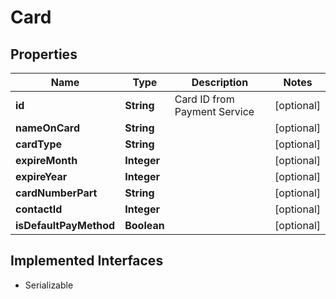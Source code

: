 

# Card


## Properties

| Name | Type | Description | Notes |
|------------ | ------------- | ------------- | -------------|
|**id** | **String** | Card ID from Payment Service |  [optional] |
|**nameOnCard** | **String** |  |  [optional] |
|**cardType** | **String** |  |  [optional] |
|**expireMonth** | **Integer** |  |  [optional] |
|**expireYear** | **Integer** |  |  [optional] |
|**cardNumberPart** | **String** |  |  [optional] |
|**contactId** | **Integer** |  |  [optional] |
|**isDefaultPayMethod** | **Boolean** |  |  [optional] |


## Implemented Interfaces

* Serializable



